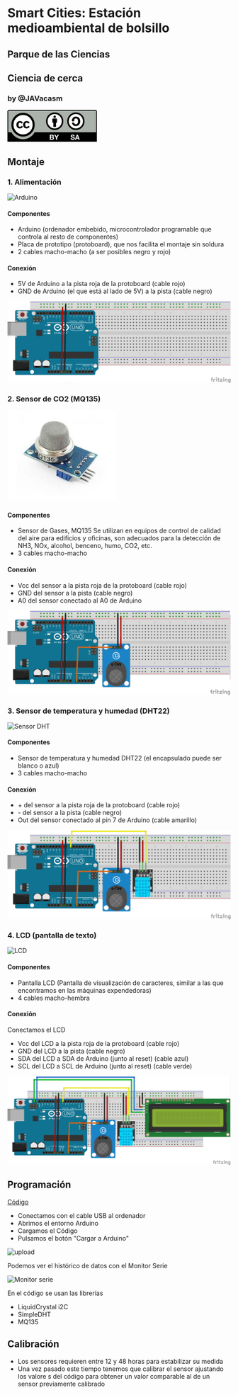 # Smart Cities: Estación medioambiental de bolsillo

## Parque de las Ciencias
## Ciencia de cerca

### by @JAVacasm

![Licencia CC by SA](./imagenes/Licencia_CC.png)

## Montaje

### 1. Alimentación

![Arduino](https://upload.wikimedia.org/wikipedia/commons/thumb/3/38/Arduino_Uno_-_R3.jpg/300px-Arduino_Uno_-_R3.jpg)

#### Componentes
* Arduino (ordenador embebido, microcontrolador programable que controla al resto de componentes)
* Placa de prototipo (protoboard), que nos facilita el montaje sin soldura
* 2 cables macho-macho (a ser posibles negro y rojo)

#### Conexión

* 5V de Arduino a la pista roja de la protoboard (cable rojo)
* GND de Arduino (el que está al lado de 5V)  a la pista (cable negro)

![1.Arduino](./imagenes/1.Arduino.png)

### 2. Sensor de CO2 (MQ135)

![MQ135](./imagenes/ma135.jpg)

#### Componentes
* Sensor de Gases, MQ135 Se utilizan en equipos de control de calidad del aire para edificios y oficinas, son adecuados para la detección de NH3, NOx, alcohol, benceno, humo, CO2, etc.
* 3 cables macho-macho

#### Conexión

* Vcc del sensor a la pista roja de la protoboard (cable rojo)
* GND del sensor   a la pista (cable negro)
* A0 del sensor conectado al A0 de Arduino

![2.MQ135](./imagenes/2.MQ135.png)

### 3. Sensor de temperatura y humedad (DHT22)


![Sensor DHT](http://domoticx.com/wp-content/uploads/DHT11-Pinout-keyes.jpg)

#### Componentes

* Sensor de temperatura y humedad DHT22 (el encapsulado puede ser blanco o azul)
* 3 cables macho-macho

#### Conexión

* \+ del sensor a la pista roja de la protoboard (cable rojo)
* \- del sensor  a la pista (cable negro)
* Out del sensor conectado al pin 7 de Arduino (cable amarillo)

![3.DHT22.png](./imagenes/3.DHT22.png)

### 4. LCD (pantalla de texto)

![LCD](http://img.dxcdn.com/productimages/sku_374741_2.jpg)

#### Componentes

* Pantalla LCD (Pantalla de visualización de caracteres, similar a las que encontramos en las máquinas expendedoras)
* 4 cables macho-hembra

#### Conexión

Conectamos el LCD

* Vcc del LCD a la pista roja de la protoboard (cable rojo)
* GND del LCD a la pista (cable negro)
* SDA del LCD a SDA de Arduino (junto al reset) (cable azul)
* SCL del LCD a SCL de Arduino (junto al reset) (cable verde)

![4.LCD](./imagenes/4.LCD.png)

## Programación

[Código](./CalidadAire/)

* Conectamos con el cable USB al ordenador
* Abrimos el entorno Arduino
* Cargamos el Código
* Pulsamos el botón "Cargar a Arduino"

![upload](http://wordpress.blinkinlabs.com/wp-content/uploads/2014/07/arduino_upload_button.png)

Podemos ver el histórico de datos con el Monitor Serie

![Monitor serie](https://lh6.googleusercontent.com/GO9HQ1q3v4ho-H7ZqP55cQ4o_nLdyYpkCauIWOvN5xrQAMNIfgeiu_LiRTfAN2yruvjBLGMNrACzWffwhlM5ADSem35dDPpI9Mj5WWN-l8YSizSh-3HwvPEwtzAo3o0ZZjJgAyw)

En el código se usan las librerías
* LiquidCrystal i2C
* SimpleDHT
* MQ135

## Calibración

* Los sensores requieren entre 12 y 48 horas para estabilizar su medida
* Una vez pasado este tiempo tenemos que calibrar el sensor ajustando los valore s del código para obtener un valor comparable al de un sensor previamente calibrado
